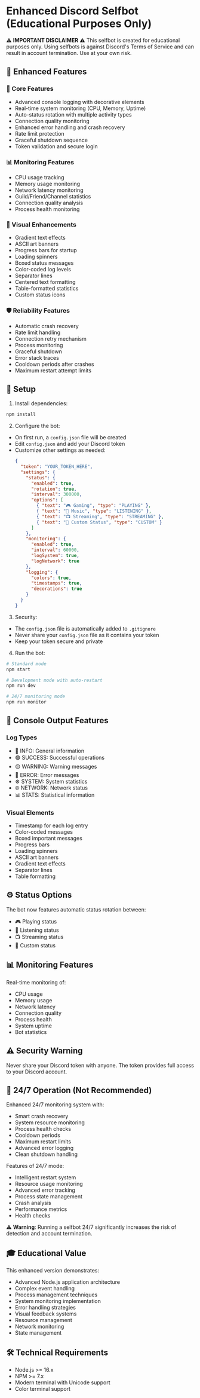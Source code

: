 # Enhanced Discord Selfbot (Educational Purposes Only)

⚠️ **IMPORTANT DISCLAIMER** ⚠️
This selfbot is created for educational purposes only. Using selfbots is against Discord's Terms of Service and can result in account termination. Use at your own risk.

## 🌟 Enhanced Features

### 🔄 Core Features
- Advanced console logging with decorative elements
- Real-time system monitoring (CPU, Memory, Uptime)
- Auto-status rotation with multiple activity types
- Connection quality monitoring
- Enhanced error handling and crash recovery
- Rate limit protection
- Graceful shutdown sequence
- Token validation and secure login

### 📊 Monitoring Features
- CPU usage tracking
- Memory usage monitoring
- Network latency monitoring
- Guild/Friend/Channel statistics
- Connection quality analysis
- Process health monitoring

### 🎨 Visual Enhancements
- Gradient text effects
- ASCII art banners
- Progress bars for startup
- Loading spinners
- Boxed status messages
- Color-coded log levels
- Separator lines
- Centered text formatting
- Table-formatted statistics
- Custom status icons

### 🛡️ Reliability Features
- Automatic crash recovery
- Rate limit handling
- Connection retry mechanism
- Process monitoring
- Graceful shutdown
- Error stack traces
- Cooldown periods after crashes
- Maximum restart attempt limits

## 🚀 Setup

1. Install dependencies:
```bash
npm install
```

2. Configure the bot:
- On first run, a `config.json` file will be created
- Edit `config.json` and add your Discord token
- Customize other settings as needed:
  ```json
  {
    "token": "YOUR_TOKEN_HERE",
    "settings": {
      "status": {
        "enabled": true,
        "rotation": true,
        "interval": 300000,
        "options": [
          { "text": "🎮 Gaming", "type": "PLAYING" },
          { "text": "🎵 Music", "type": "LISTENING" },
          { "text": "📺 Streaming", "type": "STREAMING" },
          { "text": "🎯 Custom Status", "type": "CUSTOM" }
        ]
      },
      "monitoring": {
        "enabled": true,
        "interval": 60000,
        "logSystem": true,
        "logNetwork": true
      },
      "logging": {
        "colors": true,
        "timestamps": true,
        "decorations": true
      }
    }
  }
  ```

3. Security:
- The `config.json` file is automatically added to `.gitignore`
- Never share your `config.json` file as it contains your token
- Keep your token secure and private

4. Run the bot:
```bash
# Standard mode
npm start

# Development mode with auto-restart
npm run dev

# 24/7 monitoring mode
npm run monitor
```

## 🎯 Console Output Features

### Log Types
- 🔵 INFO: General information
- 🟢 SUCCESS: Successful operations
- 🟡 WARNING: Warning messages
- 🔴 ERROR: Error messages
- ⚙️ SYSTEM: System statistics
- 🌐 NETWORK: Network status
- 📊 STATS: Statistical information

### Visual Elements
- Timestamp for each log entry
- Color-coded messages
- Boxed important messages
- Progress bars
- Loading spinners
- ASCII art banners
- Gradient text effects
- Separator lines
- Table formatting

## ⚙️ Status Options
The bot now features automatic status rotation between:
- 🎮 Playing status
- 🎵 Listening status
- 📺 Streaming status
- 🎯 Custom status

## 📊 Monitoring Features
Real-time monitoring of:
- CPU usage
- Memory usage
- Network latency
- Connection quality
- Process health
- System uptime
- Bot statistics

## ⚠️ Security Warning
Never share your Discord token with anyone. The token provides full access to your Discord account.

## 🔄 24/7 Operation (Not Recommended)
Enhanced 24/7 monitoring system with:
- Smart crash recovery
- System resource monitoring
- Process health checks
- Cooldown periods
- Maximum restart limits
- Advanced error logging
- Clean shutdown handling

Features of 24/7 mode:
- Intelligent restart system
- Resource usage monitoring
- Advanced error tracking
- Process state management
- Crash analysis
- Performance metrics
- Health checks

⚠️ **Warning**: Running a selfbot 24/7 significantly increases the risk of detection and account termination.

## 🎓 Educational Value
This enhanced version demonstrates:
- Advanced Node.js application architecture
- Complex event handling
- Process management techniques
- System monitoring implementation
- Error handling strategies
- Visual feedback systems
- Resource management
- Network monitoring
- State management

## 🛠️ Technical Requirements
- Node.js >= 16.x
- NPM >= 7.x
- Modern terminal with Unicode support
- Color terminal support
